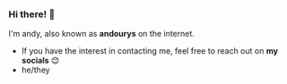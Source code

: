 ### Hi there! 👋

I'm andy, also known as **andourys** on the internet.
- If you have the interest in contacting me, feel free to reach out on **my socials** 😊
- he/they
